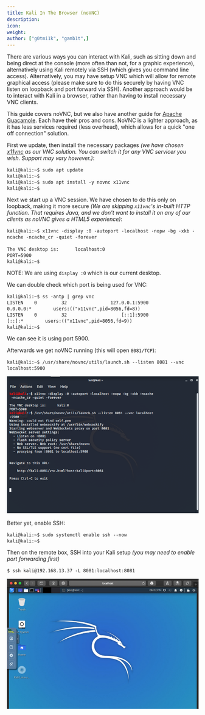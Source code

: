 ```yaml
---
title: Kali In The Browser (noVNC)
description:
icon:
weight:
author: ["g0tmi1k", "gamb1t",]
---
```


There are various ways you can interact with Kali, such as sitting down and being direct at the console (more often than not, for a graphic experience), alternatively using Kali remotely via SSH (which gives you command line access). Alternatively, you may have setup VNC which will allow for remote graphical access (please make sure to do this securely by having VNC listen on loopback and port forward via SSH). Another approach would be to interact with Kali in a browser, rather than having to install necessary VNC clients.

This guide covers noVNC, but we also have another guide for [Apache Guacamole](/docs/general-use/guacamole-kali-in-browser/). Each have their pros and cons. NoVNC is a lighter approach, as it has less services required (less overhead), which allows for a quick "one off connection" solution.

First we update, then install the necessary packages _(we have chosen [x11vnc](https://packages.debian.org/testing/x11vnc) as our VNC solution. You can switch it for any VNC servicer you wish. Support may vary however.)_:

```console
kali@kali:~$ sudo apt update
kali@kali:~$
kali@kali:~$ sudo apt install -y novnc x11vnc
kali@kali:~$
```

Next we start up a VNC session. We have chosen to do this only on loopback, making it more secure _(We are skipping `x11vnc`'s in-built HTTP function. That requires Java, and we don't want to install it on any of our clients as noVNC gives a HTML5 experience)_:

```console
kali@kali:~$ x11vnc -display :0 -autoport -localhost -nopw -bg -xkb -ncache -ncache_cr -quiet -forever

The VNC desktop is:      localhost:0
PORT=5900
kali@kali:~$
```

NOTE: We are using `display :0` which is our current desktop.

We can double check which port is being used for VNC:

```console
kali@kali:~$ ss -antp | grep vnc
LISTEN    0         32                127.0.0.1:5900            0.0.0.0:*        users:(("x11vnc",pid=8056,fd=8))
LISTEN    0         32                    [::1]:5900               [::]:*        users:(("x11vnc",pid=8056,fd=9))
kali@kali:~$
```

We can see it is using port 5900.

Afterwards we get noVNC running (this will open `8081/TCP`):

```console
kali@kali:~$ /usr/share/novnc/utils/launch.sh --listen 8081 --vnc localhost:5900
```

![](novnc-kali-in-browser-1.png)

Better yet, enable SSH:

```console
kali@kali:~$ sudo systemctl enable ssh --now
kali@kali:~$
```

Then on the remote box, SSH into your Kali setup _(you may need to enable port forwarding first)_

```console
$ ssh kali@192.168.13.37 -L 8081:localhost:8081
```

![](novnc-kali-in-browser-2.png)
